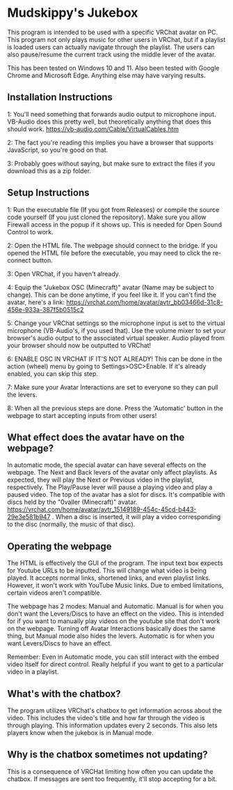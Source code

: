 # Mudskippy's Jukebox

This program is intended to be used with a specific VRChat avatar on PC. This program not only plays music for other users in VRChat, but if a playlist is loaded users can actually navigate through the playlist. The users can also pause/resume the current track using the middle lever of the avatar.

This has been tested on Windows 10 and 11. Also been tested with Google Chrome and Microsoft Edge. Anything else may have varying results.

## Installation Instructions
1: You'll need something that forwards audio output to microphone input. VB-Audio does this pretty well, but theoretically anything that does this should work. https://vb-audio.com/Cable/VirtualCables.htm

2: The fact you're reading this implies you have a browser that supports JavaScript, so you're good on that.

3: Probably goes without saying, but make sure to extract the files if you download this as a zip folder.

## Setup Instructions
1: Run the executable file (If you got from Releases) or compile the source code yourself (If you just cloned the repository). Make sure you allow Firewall access in the popup if it shows up. This is needed for Open Sound Control to work.

2: Open the HTML file. The webpage should connect to the bridge. If you opened the HTML file before the executable, you may need to click the re-connect button.

3: Open VRChat, if you haven't already.

4: Equip the "Jukebox OSC (Minecraft)" avatar (Name may be subject to change). This can be done anytime, if you feel like it. If you can't find the avatar, here's a link: https://vrchat.com/home/avatar/avtr_bb03466d-31c8-456e-933a-387f5b0515c2

5: Change your VRChat settings so the microphone input is set to the virtual microphone (VB-Audio's, if you used that). Use the volume mixer to set your browser's audio output to the associated virtual speaker. Audio played from your browser should now be outputted to VRChat!

6: ENABLE OSC IN VRCHAT IF IT'S NOT ALREADY! This can be done in the action (wheel) menu by going to Settings>OSC>Enable. If it's already enabled, you can skip this step.

7: Make sure your Avatar Interactions are set to everyone so they can pull the levers.

8: When all the previous steps are done. Press the 'Automatic' button in the webpage to start accepting inputs from other users!

## What effect does the avatar have on the webpage?
In automatic mode, the special avatar can have several effects on the webpage. The Next and Back levers of the avatar only affect playlists. As expected, they will play the Next or Previous video in the playlist, respectively. The Play/Pause lever will pause a playing video and play a paused video. The top of the avatar has a slot for discs. It's compatible with discs held by the "0valler (Minecraft)" avatar. https://vrchat.com/home/avatar/avtr_15149189-454c-45cd-b443-29e3e581b947 . When a disc is inserted, it will play a video corresponding to the disc (normally, the music of that disc).

## Operating the webpage
The HTML is effectively the GUI of the program. The input text box expects for Youtube URLs to be inputted. This will change what video is being played. It accepts normal links, shortened links, and even playlist links. However, it won't work with YouTube Music links. Due to embed limitations, certain videos aren't compatible.

The webpage has 2 modes: Manual and Automatic. Manual is for when you don't want the Levers/Discs to have an effect on the video. This is intended for if you want to manually play videos on the youtube site that don't work on the webpage. Turning off Avatar Interactions basically does the same thing, but Manual mode also hides the levers. Automatic is for when you want Levers/Discs to have an effect.

Remember: Even in Automatic mode, you can still interact with the embed video itself for direct control. Really helpful if you want to get to a particular video in a playlist.

## What's with the chatbox?
The program utilizes VRChat's chatbox to get information across about the video. This includes the video's title and how far through the video is through playing. This information updates every 2 seconds. This also lets players know when the jukebox is in Manual mode.

## Why is the chatbox sometimes not updating?
This is a consequence of VRCHat limiting how often you can update the chatbox. If messages are sent too frequently, it'll stop accepting for a bit.
